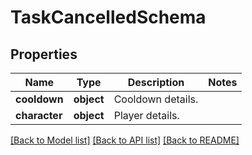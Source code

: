 # TaskCancelledSchema

## Properties
Name | Type | Description | Notes
------------ | ------------- | ------------- | -------------
**cooldown** | **object** | Cooldown details. | 
**character** | **object** | Player details. | 

[[Back to Model list]](../README.md#documentation-for-models) [[Back to API list]](../README.md#documentation-for-api-endpoints) [[Back to README]](../README.md)

